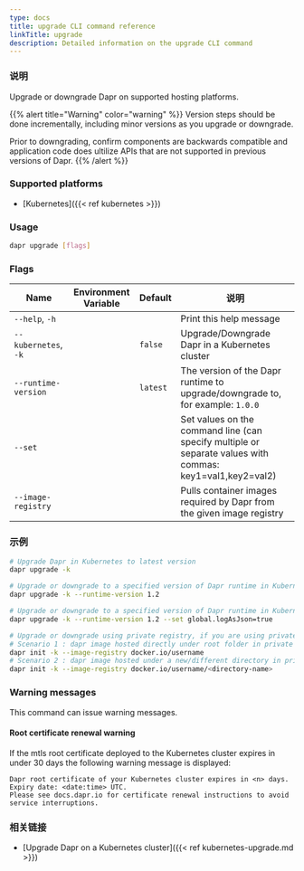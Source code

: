 ```yaml
---
type: docs
title: upgrade CLI command reference
linkTitle: upgrade
description: Detailed information on the upgrade CLI command
---
```


### 说明

Upgrade or downgrade Dapr on supported hosting platforms.

{{% alert title="Warning" color="warning" %}}
Version steps should be done incrementally, including minor versions as you upgrade or downgrade.

Prior to downgrading, confirm components are backwards compatible and application code does ultilize APIs that are not supported in previous versions of Dapr.
{{% /alert %}}

### Supported platforms

- [Kubernetes]({{< ref kubernetes >}})

### Usage

```bash
dapr upgrade [flags]
```

### Flags

| Name                 | Environment Variable | Default  | 说明                                                                                                                           |
| -------------------- | -------------------- | -------- | ---------------------------------------------------------------------------------------------------------------------------- |
| `--help`, `-h`       |                      |          | Print this help message                                                                                                      |
| `--kubernetes`, `-k` |                      | `false`  | Upgrade/Downgrade Dapr in a Kubernetes cluster                                                                               |
| `--runtime-version`  |                      | `latest` | The version of the Dapr runtime to upgrade/downgrade to, for example: `1.0.0`                                                |
| `--set`              |                      |          | Set values on the command line (can specify multiple or separate values with commas: key1=val1,key2=val2) |
| `--image-registry`   |                      |          | Pulls container images required by Dapr from the given image registry                                                        |

### 示例

```bash
# Upgrade Dapr in Kubernetes to latest version
dapr upgrade -k

# Upgrade or downgrade to a specified version of Dapr runtime in Kubernetes
dapr upgrade -k --runtime-version 1.2

# Upgrade or downgrade to a specified version of Dapr runtime in Kubernetes with value set
dapr upgrade -k --runtime-version 1.2 --set global.logAsJson=true
```

```bash
# Upgrade or downgrade using private registry, if you are using private registry for hosting dapr images and have used it while doing `dapr init -k`
# Scenario 1 : dapr image hosted directly under root folder in private registry - 
dapr init -k --image-registry docker.io/username
# Scenario 2 : dapr image hosted under a new/different directory in private registry - 
dapr init -k --image-registry docker.io/username/<directory-name>
```

### Warning messages

This command can issue warning messages.

#### Root certificate renewal warning

If the mtls root certificate deployed to the Kubernetes cluster expires in under 30 days the following warning message is displayed:

```
Dapr root certificate of your Kubernetes cluster expires in <n> days. Expiry date: <date:time> UTC. 
Please see docs.dapr.io for certificate renewal instructions to avoid service interruptions.
```

### 相关链接

- [Upgrade Dapr on a Kubernetes cluster]({{< ref kubernetes-upgrade.md >}})
